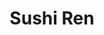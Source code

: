 ---
layout: place
title: Sushi Ren
permalink: /new-york/new-york/sushi-ren.html
stateAbbr: NY
stateName: New York
cityName: New York
seo:
  type: restaurant
  links: >-
    https://www.sushiren.getsauce.com/?utm_source=GMB&utm_medium=Website+Button&utm_id=sushiren
place_id: ChIJY70GVLlYwokRH_QuxZjGWec
photos:
  - name: >-
      places/ChIJY70GVLlYwokRH_QuxZjGWec/photos/AeeoHcLjgtv8caeWL8nsY6-o3GTGc116By2XVNzu0e2ZDT60IBTZqXj1kdmmYF6xBa76NYYX_4gVRqfJ8NdkkicBJS5qmjjo6El4dRxOMUJwSqRH-I3U8lBkGulVo7Z-s10c_dbfGtUwbvqTiqojme1tUUawD4Jg0_N83kR78tDReWu78IuRemRL6oMSyPAI11AEMojt5Dk_M0vpDzFNBsBGsB6xFG9tS_69TYLRLy519lQdkV6O9QGzjgR6xmz3E8h3XZUy-szJRmWkw6vRhaA7Z-yBt1M87jtPveYSyI3fQXG0AWSjn70Hv1pusPNQNTMJDVRbD61x1db5ff9Z3RE1g2BgBwu4hCC3BnqfuLkw1j47lRAa4GaV_SS0Xw-Ap93BnaVmBSm-s_0h19TDs3q7lOQxIKG_5NPYFyEHHFS1ihAtVg
    widthPx: 2305
    heightPx: 1560
    authorAttributions:
      - displayName: Gene Kim
        uri: https://maps.google.com/maps/contrib/105182751207050246308
        photoUri: >-
          https://lh3.googleusercontent.com/a-/ALV-UjWX1O2QUJ7NFwCPCK1A5Xra1V8up-QBdmUGPh57iggG9u8HJDf8=s100-p-k-no-mo
    flagContentUri: >-
      https://www.google.com/local/imagery/report/?cb_client=maps_api_places.places_api&image_key=!1e10!2sCIHM0ogKEICAgIDj2IjdcA&hl=en-US
    googleMapsUri: >-
      https://www.google.com/maps/place//data=!3m4!1e2!3m2!1sCIHM0ogKEICAgIDj2IjdcA!2e10!4m2!3m1!1s0x89c258b95406bd63:0xe759c698c52ef41f
  - name: >-
      places/ChIJY70GVLlYwokRH_QuxZjGWec/photos/AeeoHcJ4MvG0nf6ByrprWkggzK5b8euz6fQYUNQwdcT3zOFRcMz106U0ZHuLJ_JgH4Ab1u2Ph4Vvq0LmyRLJZu_lf5KupOjNIa2VaU5ALp6xIOMuqkNI-oiufOyfbdEOuj9Sj-wy54YdjPnFgWWYexyhwt9WmGwNnEw8tefzsEZsSPuXJLg6LLbsdb1zrAtNbyDjU7CDCxDBmRU72blLh07yc6p_LfjprtPVRuzICh8HHgT0ynG4pPFd5PMnBBp07fyRqBNwa1ASRHIphLLCDO0tSY7vEZU5Q0S-xswEvcXvkCNwXBtiTfaFIjc3hb4uOHFcCcnNEAxfBX_M5MydEnORtcWNKeBIj0knO4zPAEmKLvPf5Lzhg1bmQIhAB2LMnSpbySs1XAnNV3QgEFK6WcDd8OT-viwofK-1yhOFGamI_duacQ
    widthPx: 2931
    heightPx: 2931
    authorAttributions:
      - displayName: Melody de Castro
        uri: https://maps.google.com/maps/contrib/111227285226112164234
        photoUri: >-
          https://lh3.googleusercontent.com/a-/ALV-UjW160nenoY-5Rf9SEQoJgoTTLlNAyP2ng6j3uJORyNn5bMjZCrCCg=s100-p-k-no-mo
    flagContentUri: >-
      https://www.google.com/local/imagery/report/?cb_client=maps_api_places.places_api&image_key=!1e10!2sCIHM0ogKEICAgICHjI7ACA&hl=en-US
    googleMapsUri: >-
      https://www.google.com/maps/place//data=!3m4!1e2!3m2!1sCIHM0ogKEICAgICHjI7ACA!2e10!4m2!3m1!1s0x89c258b95406bd63:0xe759c698c52ef41f
  - name: >-
      places/ChIJY70GVLlYwokRH_QuxZjGWec/photos/AeeoHcKpVHnvk68zWc4DE8uO8nNo0YbWTMSX9-ikELGQLsGXxGX-iNW76n6HI2eqYWjV0sCfA3oY5CraSi5nfGcraMIrNfldwOo-4aWcskjH0g5vl_qCHwuRJflNIDJ-agjCP8aKMag2yiv9BGIxwDOxDT0fXDw4P6M1l6YV_ZYP9HGwv9Ot00NJI2irWaX6TMTSuiBGk_AUUB7hybSg4pkdfy202kFf50MM1sKiUaHaEHWu_ZiWcz7qQxV7fj_cQjPkwerSq2kXz3TzQrb0_Z2HT9OhFRDCGC07r5Z9Q-pQZFNFL391zJ1B4yQl9F5U4JC_Bj-1x8XYv1SPEd7J_kwAiSKM6xjObZD9Bvlu7TGfjDs5eCCTeNEnwQY5j83DwlNqzRs3xxFQraTpPe-OB_mkKZ2C0Kig0AH-splsVHQrPga0sQ
    widthPx: 3024
    heightPx: 4032
    authorAttributions:
      - displayName: Augusto Paulino
        uri: https://maps.google.com/maps/contrib/115862479330323357853
        photoUri: >-
          https://lh3.googleusercontent.com/a-/ALV-UjUZ6LZjNZci-HCGo3Z1urQFFtn0xxTIbvDBy5bWMRUK-gw_XM-e=s100-p-k-no-mo
    flagContentUri: >-
      https://www.google.com/local/imagery/report/?cb_client=maps_api_places.places_api&image_key=!1e10!2sCIHM0ogKEICAgIDro8zCfw&hl=en-US
    googleMapsUri: >-
      https://www.google.com/maps/place//data=!3m4!1e2!3m2!1sCIHM0ogKEICAgIDro8zCfw!2e10!4m2!3m1!1s0x89c258b95406bd63:0xe759c698c52ef41f
  - name: >-
      places/ChIJY70GVLlYwokRH_QuxZjGWec/photos/AeeoHcIhki4KRmqrj6ueWDLqSqY5Q9pChHOkzJ4BzcSi_SM5y_o-KbDfScriNVBRzvHF5z-jWLmeIbCOKREnsfnoNZ9aYYn_jvZ2rkMTb8VpddBP7ippPm_bUfVa-ocmCUKuy1QPJdRwe-gAhZcuu88W3uKjdNtelwoWmBjjYGnNRdyW2PYQdN5xuFse-wYRgMLABaIbGHbKncCnDDUWukDiTFqu5BOb-EdJN_iF5RL9gY9Vq4R3uWQ8YctyXQuigtpdjRUSZa-0nptCb1Aj5JyEqea0wJCCkG8c0hD4oobHB1ii5F7Zn7_HnocNUpIIV9j2-VkyMhS3Xg-olbctXo-vg0sHQF56lSNKxsvSj5A3ehFZH2R2gK1LZ3n1qT7eLBE3RGmapvB__8wVazNvLvjjPg_SphYr05hL8rzVXXfiNeQdXg
    widthPx: 3024
    heightPx: 4032
    authorAttributions:
      - displayName: Aville Chetty
        uri: https://maps.google.com/maps/contrib/111915578276284639791
        photoUri: >-
          https://lh3.googleusercontent.com/a-/ALV-UjX_SaW0_u-XTItdDMbnpaudkCoRRVd3MtAJ7Aap9Lw4b-_jNhn8=s100-p-k-no-mo
    flagContentUri: >-
      https://www.google.com/local/imagery/report/?cb_client=maps_api_places.places_api&image_key=!1e10!2sCIHM0ogKEICAgICDlZLJSg&hl=en-US
    googleMapsUri: >-
      https://www.google.com/maps/place//data=!3m4!1e2!3m2!1sCIHM0ogKEICAgICDlZLJSg!2e10!4m2!3m1!1s0x89c258b95406bd63:0xe759c698c52ef41f
  - name: >-
      places/ChIJY70GVLlYwokRH_QuxZjGWec/photos/AeeoHcLUnDml3ADuzCUjLeism7bFV-NewYu8V3WzODdPsHgzEuh3aZFGLg3DxHEdUSDkj2bqb0vv65vsEuNTakmcQYLnAsaQY0hUh3xv8r_xL3XlnQDFATgX9qqo-fKClV8OMlOhcumnrd6Y5nflIV9HM8h5-yrE4U_WBu-AQ2ErjHpbZv67ZZ9Boa_svDXvTAs8I2u-bRGXG6xrYBVLzHZERU09QtTPRybAjFPLzYbnMU9DF13ormUBQdnwte-V8_ewdMQTb-5QUTFaouWIoFbkYCGHeBYo4c3KAYAaLMlo4GZ4zYTl1th5zzY1D50xqYVPG5vJhEyowM-syQ70B7dGjFadDkVCaVAJ8zad1e29sWjdEcW24hUDRZUGbfFjA0m0jY-cvYzXwqZQDr20WH--w4fVyNf92SIyci-mtA_LsF4K6Hip
    widthPx: 3600
    heightPx: 4800
    authorAttributions:
      - displayName: Bradley C
        uri: https://maps.google.com/maps/contrib/118304305502743163711
        photoUri: >-
          https://lh3.googleusercontent.com/a/ACg8ocJDSK5hG6vhNfkJ8o_QO2ZPRJgP6aC_KyJvM7XYQ5ynES_4uQ=s100-p-k-no-mo
    flagContentUri: >-
      https://www.google.com/local/imagery/report/?cb_client=maps_api_places.places_api&image_key=!1e10!2sCIHM0ogKEICAgIDf9561xAE&hl=en-US
    googleMapsUri: >-
      https://www.google.com/maps/place//data=!3m4!1e2!3m2!1sCIHM0ogKEICAgIDf9561xAE!2e10!4m2!3m1!1s0x89c258b95406bd63:0xe759c698c52ef41f
  - name: >-
      places/ChIJY70GVLlYwokRH_QuxZjGWec/photos/AeeoHcJCNx0wBa56MQ_N7apTvfEFuctbPAotfW8Sz462EOeaIa-PHWbsJBf1icMnw9ULyyYqvjTIvGpVijMfQKl4F114N4eFZtWgKqthnATt5cGzkq7fkI7ZEttmFex_slO-XOrx4nYoSbMKlyVzYS3oVKDHOpBWrsp_9pA-00Li2SlbdfR45fpsFr9-AVi-uoc_-I6y5n7tG72_9LW5rcDc9S4LLoB1FVKCghmtQmhzorHBv2xWSs47au5akjpbQQNRhz37xpZNyKI9l5pobOTptuJTkvJFsjORQYOwnYVZe7uOw14Stvgz_rJ1rLy3qAWoJG386xL7U2TY4YL9GwtAS4HWIyV-FXdobDkdgUBf2eXCw_3rRo3h1Y4XPaz3CRZugdwLN9zMLdhDrqQSBuzy-VYX29LsEP6WhAvK6C8pswI
    widthPx: 2995
    heightPx: 2995
    authorAttributions:
      - displayName: Melody de Castro
        uri: https://maps.google.com/maps/contrib/111227285226112164234
        photoUri: >-
          https://lh3.googleusercontent.com/a-/ALV-UjW160nenoY-5Rf9SEQoJgoTTLlNAyP2ng6j3uJORyNn5bMjZCrCCg=s100-p-k-no-mo
    flagContentUri: >-
      https://www.google.com/local/imagery/report/?cb_client=maps_api_places.places_api&image_key=!1e10!2sCIHM0ogKEICAgICHjI6UUg&hl=en-US
    googleMapsUri: >-
      https://www.google.com/maps/place//data=!3m4!1e2!3m2!1sCIHM0ogKEICAgICHjI6UUg!2e10!4m2!3m1!1s0x89c258b95406bd63:0xe759c698c52ef41f
  - name: >-
      places/ChIJY70GVLlYwokRH_QuxZjGWec/photos/AeeoHcIwcjKG0jwbfAgSlg1G_4do9B6QKttXByQuNyHcAb62U7klgV50MEHO-P5V4r8tHOre-EVo8SH_OUTgkwxp72nY-zDl-DH-7SndUxrG7n29D4nFybtf9qUemCk1VoZlP_VCOVWTGGFoIw7PtDej1VADnl34nknXHBInGLbAs7vKDre7sLYjqEbpAnBLwQ1ta5td6W3VdDt5TeBnuJKXXH1SRFZp-9L79XK0vO3QzkCdHbnG5ew7qLr07qs8gXBS-ivBwa40eILwyuRSMof-VAqt0rNg3Dzkvest4HJzAIF896c_e2g28fAMfYch_1hmYrcZi23Hyema2YB8f2HMlUMrlgxRKwYCYMhuNK9feERni2RE3sbTqBM06tOQl4XKDPsxrhL94MhKkzTZLDHQUqXY7le-ZK-dFctOC50ehviEryXi
    widthPx: 4032
    heightPx: 3024
    authorAttributions:
      - displayName: Maryana Kovalchuk
        uri: https://maps.google.com/maps/contrib/114907266464511985713
        photoUri: >-
          https://lh3.googleusercontent.com/a-/ALV-UjXz1_4f4f0Bi84iqNNImXui4fe2nUhP-3Fl7Aeu5r31eEXdYuhAUQ=s100-p-k-no-mo
    flagContentUri: >-
      https://www.google.com/local/imagery/report/?cb_client=maps_api_places.places_api&image_key=!1e10!2sCIHM0ogKEICAgIDymJyOrwE&hl=en-US
    googleMapsUri: >-
      https://www.google.com/maps/place//data=!3m4!1e2!3m2!1sCIHM0ogKEICAgIDymJyOrwE!2e10!4m2!3m1!1s0x89c258b95406bd63:0xe759c698c52ef41f
  - name: >-
      places/ChIJY70GVLlYwokRH_QuxZjGWec/photos/AeeoHcJ_dntwZ3xX-E-WzMNa2i_fYxQsd0ujA1XaNyJ0vUvWtm_4WUVcJEMzlOGNLZ2qWC_ucuRXdlCguO_E_CPkI5eGlHVHllsskKkGF__mqnIwVe51QxGd4Qnte0TdLTh_PHSLMO6a_kZB9UjMc2SsOmcQxjFwR2oVyje_G1GK0noFyHo_eoQ1EMxe2zgphhcaKPaIAIikttupgZ4siLvvYWZsjY2OA2wBZEKAK5e1xO8QXGToZ5htKeCd7Y5UYvI19Jgi6lMQcz8M5zWZOrsSUL3CKe3VGxCfZrult_1wkvyKaMg2mpIzRR7mTNsr3OxjjCG5Y65lWs1GVD3oigeOjPXh2bDRWTaiMAN_bk85kYmqe6R86j85nHMuB_kA4lmfwmB_AcA6HlE-_D3SL4lwYTbe9Zsyg1WQesgaVF82Ci6UYA
    widthPx: 4032
    heightPx: 3024
    authorAttributions:
      - displayName: F & D Cuisine
        uri: https://maps.google.com/maps/contrib/111443260534335771368
        photoUri: >-
          https://lh3.googleusercontent.com/a-/ALV-UjXwiPKi_NlIFwhzoGmPryy1uovquBPRXhXTMr7J8nuXmzuK7lKU=s100-p-k-no-mo
    flagContentUri: >-
      https://www.google.com/local/imagery/report/?cb_client=maps_api_places.places_api&image_key=!1e10!2sCIHM0ogKEICAgIC4_s2hFQ&hl=en-US
    googleMapsUri: >-
      https://www.google.com/maps/place//data=!3m4!1e2!3m2!1sCIHM0ogKEICAgIC4_s2hFQ!2e10!4m2!3m1!1s0x89c258b95406bd63:0xe759c698c52ef41f
  - name: >-
      places/ChIJY70GVLlYwokRH_QuxZjGWec/photos/AeeoHcKO5JNGvwZza2sOeBC44sV2ug8N-78uf55QY2EfXrhAEonHh-86YQFRn9jEoUyceh4q1iKuALvA3K4Ow0zH-0Tq2HhhOf1ShkzryAGa4E1-z6umtjpxG7NRU-E2jnPtaebIsGs1BkyPu6N_8Zr8J_zUlVzBNxc9juoz57ZY0_aalqKMWIAi4pKHJAll1QM2Jjs6Y2whlssgCWbq2Q4bsCMgf38dTN-tvhV3NDHoOWx3G0-UX5qB9Xp51jejx684_Nvtmjun1m-wAufdgPJsi_mtJyXQa8NTEEJEtRis3BlxOa6-_dVtRl-_pYadY7TfCyEfUX2aLgzn3nt454TyblcyKw2L8TS3616sjaTvNlVcA4Qhbi5sz1zq6h7Sy-hnOuT8tO0Tgjv41mB1WjG9GhItkRJS1X77pA6r4c-UGzUZlq-z
    widthPx: 3024
    heightPx: 4032
    authorAttributions:
      - displayName: Bradley C
        uri: https://maps.google.com/maps/contrib/118304305502743163711
        photoUri: >-
          https://lh3.googleusercontent.com/a/ACg8ocJDSK5hG6vhNfkJ8o_QO2ZPRJgP6aC_KyJvM7XYQ5ynES_4uQ=s100-p-k-no-mo
    flagContentUri: >-
      https://www.google.com/local/imagery/report/?cb_client=maps_api_places.places_api&image_key=!1e10!2sCIHM0ogKEICAgIDf95615AE&hl=en-US
    googleMapsUri: >-
      https://www.google.com/maps/place//data=!3m4!1e2!3m2!1sCIHM0ogKEICAgIDf95615AE!2e10!4m2!3m1!1s0x89c258b95406bd63:0xe759c698c52ef41f
  - name: >-
      places/ChIJY70GVLlYwokRH_QuxZjGWec/photos/AeeoHcIb0-LkRXvsWMEZB6Ii1HCwLLU4nm6K0eR7mX86OH8_JI26qbKac8WwoK7hrazcnFciCWNwBIq_jeWWLCnMRrOq-UxP4RF1sYtRhaoqcIePMVJ6-t13xNx3_vKZozSkmCJrPg-UcRcZ0fMac0SWaqzEe13BssiP1mcabvPyv282xb7e-Vo8zfF5wv8nrg2n_6Fm7ng0UIIY-FcYttBhAzSvphMlid3XLdbCHXtC5F-N7SS84gqYUk2-4K2YCZ1MPuoBw21BBFxErPG65-wZZkqpB7zJVU4OFRi2XGmuo6BNj4dBRVXeH5ey3MusNNMqjgqNxhAXMc8_IK1UxKD6O-76I_l3dJTYmpA0pLz7veqrBScrb3ja4ey4uKw7Fa_pF6ONY3LAiAQr4qlERvvYnXNL4Zn8_IPpSsHSwfhWIkc
    widthPx: 3024
    heightPx: 4032
    authorAttributions:
      - displayName: Augusto Paulino
        uri: https://maps.google.com/maps/contrib/115862479330323357853
        photoUri: >-
          https://lh3.googleusercontent.com/a-/ALV-UjUZ6LZjNZci-HCGo3Z1urQFFtn0xxTIbvDBy5bWMRUK-gw_XM-e=s100-p-k-no-mo
    flagContentUri: >-
      https://www.google.com/local/imagery/report/?cb_client=maps_api_places.places_api&image_key=!1e10!2sCIHM0ogKEICAgIDro8zCPw&hl=en-US
    googleMapsUri: >-
      https://www.google.com/maps/place//data=!3m4!1e2!3m2!1sCIHM0ogKEICAgIDro8zCPw!2e10!4m2!3m1!1s0x89c258b95406bd63:0xe759c698c52ef41f
address: 1584 2nd Ave, New York, NY 10028, USA
street: 1584 2nd Ave
city: New York
state: NY
zip: '10028'
country: USA
neighborhood: null
latitude: '40.775276'
longitude: '-73.953278'
accessibility_options:
  wheelchairAccessibleParking: false
  wheelchairAccessibleEntrance: true
  wheelchairAccessibleRestroom: true
  wheelchairAccessibleSeating: true
business_status: OPERATIONAL
name: Sushi Ren
google_maps_links:
  directionsUri: >-
    https://www.google.com/maps/dir//''/data=!4m7!4m6!1m1!4e2!1m2!1m1!1s0x89c258b95406bd63:0xe759c698c52ef41f!3e0
  placeUri: https://maps.google.com/?cid=16670573855134118943
  writeAReviewUri: >-
    https://www.google.com/maps/place//data=!4m3!3m2!1s0x89c258b95406bd63:0xe759c698c52ef41f!12e1
  reviewsUri: >-
    https://www.google.com/maps/place//data=!4m4!3m3!1s0x89c258b95406bd63:0xe759c698c52ef41f!9m1!1b1
  photosUri: >-
    https://www.google.com/maps/place//data=!4m3!3m2!1s0x89c258b95406bd63:0xe759c698c52ef41f!10e5
primary_type: Sushi Restaurant
opening_hours:
  regular: null
  current: null
secondary_opening_hours:
  regular:
    weekdayDescriptions: null
    type: null
  current:
    weekdayDescriptions: null
    type: null
phone: (212) 710-8888
price_level: PRICE_LEVEL_MODERATE
price_range: $20 &ndash; $30
rating: '4.3'
rating_count: 0
website: >-
  https://www.sushiren.getsauce.com/?utm_source=GMB&utm_medium=Website+Button&utm_id=sushiren
description: >-
  Experience Sushi Ren in New York, NY$$$Sushi Ren in New York, NY, stands out
  as a go-to destination for fresh sushi and authentic Japanese flavors in a
  lively, modern environment. The spot features a casual vibe with a neon-lit
  bar and inviting outdoor seating, making it ideal for enjoying meals any time
  of day. Drawing from its focus on serving lunch and dinner alongside beverages
  like beer and cocktails, it offers a welcoming atmosphere for those seeking
  quality Japanese cuisine. Diners can expect generous portions and
  well-prepared dishes that highlight the best of sushi restaurants, perfect for
  anyone exploring tasty options nearby.
generative_summary: >-
  Experience Sushi Ren in New York, NY$$$Sushi Ren in New York, NY, stands out
  as a go-to destination for fresh sushi and authentic Japanese flavors in a
  lively, modern environment. The spot features a casual vibe with a neon-lit
  bar and inviting outdoor seating, making it ideal for enjoying meals any time
  of day. Drawing from its focus on serving lunch and dinner alongside beverages
  like beer and cocktails, it offers a welcoming atmosphere for those seeking
  quality Japanese cuisine. Diners can expect generous portions and
  well-prepared dishes that highlight the best of sushi restaurants, perfect for
  anyone exploring tasty options nearby.
generative_disclosure: Summarized by AI using the Grok-3-Mini model.
reviews:
  - name: >-
      places/ChIJY70GVLlYwokRH_QuxZjGWec/reviews/ChZDSUhNMG9nS0VJQ0FnSUQzMTQza0R3EAE
    relativePublishTimeDescription: 4 months ago
    rating: 5
    text:
      text: >-
        Only have gotten delivery and the sushi is amazing. They do NOT cheap
        out on the fish, the rolls are fresh and the rice is perfectly seasoned
        and cooked!


        The few times I’ve ordered, I’ve mostly gotten salmon rolls, Alaska
        rolls, or spicy tuna. All are amazing, they really pack in the fish!!
        And the lunch deals are unbeatable.


        Highly recommend doing the 3 roll combo for lunch to get the best bang
        for your buck.
      languageCode: en
    originalText:
      text: >-
        Only have gotten delivery and the sushi is amazing. They do NOT cheap
        out on the fish, the rolls are fresh and the rice is perfectly seasoned
        and cooked!


        The few times I’ve ordered, I’ve mostly gotten salmon rolls, Alaska
        rolls, or spicy tuna. All are amazing, they really pack in the fish!!
        And the lunch deals are unbeatable.


        Highly recommend doing the 3 roll combo for lunch to get the best bang
        for your buck.
      languageCode: en
    authorAttribution:
      displayName: leah
      uri: https://www.google.com/maps/contrib/112943327097997807906/reviews
      photoUri: >-
        https://lh3.googleusercontent.com/a-/ALV-UjWJKPBb78mJkfrKe7Eb9YEMuOcl1_bhef_ZLpeaZmDz2o1DHJgIag=s128-c0x00000000-cc-rp-mo-ba5
    publishTime: '2024-11-19T21:26:52.416933Z'
    flagContentUri: >-
      https://www.google.com/local/review/rap/report?postId=ChZDSUhNMG9nS0VJQ0FnSUQzMTQza0R3EAE&d=17924085&t=1
    googleMapsUri: >-
      https://www.google.com/maps/reviews/data=!4m6!14m5!1m4!2m3!1sChZDSUhNMG9nS0VJQ0FnSUQzMTQza0R3EAE!2m1!1s0x89c258b95406bd63:0xe759c698c52ef41f
  - name: >-
      places/ChIJY70GVLlYwokRH_QuxZjGWec/reviews/ChZDSUhNMG9nS0VJQ0FnSURmOTU2MWFBEAE
    relativePublishTimeDescription: 3 months ago
    rating: 4
    text:
      text: >-
        We came here for the first time. We got a large hot sake to kick off our
        dinner. It was nice and warm, but just an average quality sake. We
        started with their New Karaage, and it was phenomenal. The batter was
        thin and airy. It was crispy on the outside and the chicken thigh piece
        on the inside was incredibly juicy. We also got Spicy Girl Roll and
        Green River. The Spicy Girl Roll was quite nice. However, the Green
        River was a bit strange because of the black olives. I don’t think the
        black olives go well with raw fish. I also got a salmon roe sushi and a
        scallop sushi. Both sushi was very good. Especially the scallop one. It
        was so big, fresh and sweet. It was delicious. Last but not least, the 
        Nabe Yaki Udon was humongous. It has scallops, imitation crab,
        fishcakes, broccoli, zucchini, pieces of chicken breast, carrots, an
        egg, and 2 pieces of tempura shrimps. The broth was nice and clear, but
        was a bit fishy. All the ingredients were quite nice. The scallops were
        nice, but I felt like there was sand in them. The broccoli was a bit
        mushy. The batter of the shrimp tempura was a bit thick. Otherwise, it
        had good value for the price. Overall, I think it’s a nice restaurant
        with nice servers.
      languageCode: en
    originalText:
      text: >-
        We came here for the first time. We got a large hot sake to kick off our
        dinner. It was nice and warm, but just an average quality sake. We
        started with their New Karaage, and it was phenomenal. The batter was
        thin and airy. It was crispy on the outside and the chicken thigh piece
        on the inside was incredibly juicy. We also got Spicy Girl Roll and
        Green River. The Spicy Girl Roll was quite nice. However, the Green
        River was a bit strange because of the black olives. I don’t think the
        black olives go well with raw fish. I also got a salmon roe sushi and a
        scallop sushi. Both sushi was very good. Especially the scallop one. It
        was so big, fresh and sweet. It was delicious. Last but not least, the 
        Nabe Yaki Udon was humongous. It has scallops, imitation crab,
        fishcakes, broccoli, zucchini, pieces of chicken breast, carrots, an
        egg, and 2 pieces of tempura shrimps. The broth was nice and clear, but
        was a bit fishy. All the ingredients were quite nice. The scallops were
        nice, but I felt like there was sand in them. The broccoli was a bit
        mushy. The batter of the shrimp tempura was a bit thick. Otherwise, it
        had good value for the price. Overall, I think it’s a nice restaurant
        with nice servers.
      languageCode: en
    authorAttribution:
      displayName: Bradley C
      uri: https://www.google.com/maps/contrib/118304305502743163711/reviews
      photoUri: >-
        https://lh3.googleusercontent.com/a/ACg8ocJDSK5hG6vhNfkJ8o_QO2ZPRJgP6aC_KyJvM7XYQ5ynES_4uQ=s128-c0x00000000-cc-rp-mo-ba5
    publishTime: '2025-01-11T01:42:07.836199Z'
    flagContentUri: >-
      https://www.google.com/local/review/rap/report?postId=ChZDSUhNMG9nS0VJQ0FnSURmOTU2MWFBEAE&d=17924085&t=1
    googleMapsUri: >-
      https://www.google.com/maps/reviews/data=!4m6!14m5!1m4!2m3!1sChZDSUhNMG9nS0VJQ0FnSURmOTU2MWFBEAE!2m1!1s0x89c258b95406bd63:0xe759c698c52ef41f
  - name: >-
      places/ChIJY70GVLlYwokRH_QuxZjGWec/reviews/ChZDSUhNMG9nS0VJQ0FnSURmajZxTU5REAE
    relativePublishTimeDescription: 3 months ago
    rating: 5
    text:
      text: >-
        We are so glad we found sushi ren after visiting the MET. The lychee
        martinis were uniquely chilled like a slushee but a great mix! The sushi
        rolls were so affordable and fresh, we ordered six like the Dallas roll
        and shrimp tempura.
      languageCode: en
    originalText:
      text: >-
        We are so glad we found sushi ren after visiting the MET. The lychee
        martinis were uniquely chilled like a slushee but a great mix! The sushi
        rolls were so affordable and fresh, we ordered six like the Dallas roll
        and shrimp tempura.
      languageCode: en
    authorAttribution:
      displayName: Elizabeth Jones
      uri: https://www.google.com/maps/contrib/110636802334011209019/reviews
      photoUri: >-
        https://lh3.googleusercontent.com/a-/ALV-UjW5XcGFeoTMTyvqjbrdqKCg0mtoTi_oHDWx0COnj-Igw5JcANlUnA=s128-c0x00000000-cc-rp-mo-ba4
    publishTime: '2025-01-11T03:38:13.976158Z'
    flagContentUri: >-
      https://www.google.com/local/review/rap/report?postId=ChZDSUhNMG9nS0VJQ0FnSURmajZxTU5REAE&d=17924085&t=1
    googleMapsUri: >-
      https://www.google.com/maps/reviews/data=!4m6!14m5!1m4!2m3!1sChZDSUhNMG9nS0VJQ0FnSURmajZxTU5REAE!2m1!1s0x89c258b95406bd63:0xe759c698c52ef41f
  - name: >-
      places/ChIJY70GVLlYwokRH_QuxZjGWec/reviews/ChdDSUhNMG9nS0VJQ0FnSUNfMHNlZnlRRRAB
    relativePublishTimeDescription: 2 months ago
    rating: 4
    text:
      text: >-
        Sushi Ren is such a cute local spot! The place is really clean and has a
        cozy vibe—perfect for catching up with friends. The sushi was fresh and
        tasty, and the staff were super friendly and welcoming, which made the
        whole experience really nice.

        Chicken teriyaki was great!! Best in the area.


        The only downside was that the back “employees only” door kept opening,
        and a strong smell of smoke started coming through to our table.
        Luckily, we were done eating by then, but it was pretty unpleasant.
        Definitely a bummer.


        I’d still recommend checking it out for the good food and chill
        atmosphere, just try not to sit near the back!
      languageCode: en
    originalText:
      text: >-
        Sushi Ren is such a cute local spot! The place is really clean and has a
        cozy vibe—perfect for catching up with friends. The sushi was fresh and
        tasty, and the staff were super friendly and welcoming, which made the
        whole experience really nice.

        Chicken teriyaki was great!! Best in the area.


        The only downside was that the back “employees only” door kept opening,
        and a strong smell of smoke started coming through to our table.
        Luckily, we were done eating by then, but it was pretty unpleasant.
        Definitely a bummer.


        I’d still recommend checking it out for the good food and chill
        atmosphere, just try not to sit near the back!
      languageCode: en
    authorAttribution:
      displayName: rosie shammah
      uri: https://www.google.com/maps/contrib/102149401589526345450/reviews
      photoUri: >-
        https://lh3.googleusercontent.com/a/ACg8ocI7ECKanQITw9kT4sk6E3T9Fc5gVyuZu0svf170KG52HXa73w=s128-c0x00000000-cc-rp-mo-ba2
    publishTime: '2025-01-14T16:38:24.662483Z'
    flagContentUri: >-
      https://www.google.com/local/review/rap/report?postId=ChdDSUhNMG9nS0VJQ0FnSUNfMHNlZnlRRRAB&d=17924085&t=1
    googleMapsUri: >-
      https://www.google.com/maps/reviews/data=!4m6!14m5!1m4!2m3!1sChdDSUhNMG9nS0VJQ0FnSUNfMHNlZnlRRRAB!2m1!1s0x89c258b95406bd63:0xe759c698c52ef41f
  - name: >-
      places/ChIJY70GVLlYwokRH_QuxZjGWec/reviews/ChZDSUhNMG9nS0VJQ0FnTUNBaVp6YldnEAE
    relativePublishTimeDescription: 2 months ago
    rating: 3
    text:
      text: >-
        The food used to be great. Not now, it’s not fresh. The soup smelled. We
        threw it away. This is Supposed to be miso soup. I have never seen brown
        miso soup before.
      languageCode: en
    originalText:
      text: >-
        The food used to be great. Not now, it’s not fresh. The soup smelled. We
        threw it away. This is Supposed to be miso soup. I have never seen brown
        miso soup before.
      languageCode: en
    authorAttribution:
      displayName: Chrissy Ram
      uri: https://www.google.com/maps/contrib/114817741854566852745/reviews
      photoUri: >-
        https://lh3.googleusercontent.com/a/ACg8ocKddv7woY2hvUQLac3yzhrnlLIursO7jF2JbGDSA-HQuzZ9yQ=s128-c0x00000000-cc-rp-mo
    publishTime: '2025-02-01T23:13:51.556215Z'
    flagContentUri: >-
      https://www.google.com/local/review/rap/report?postId=ChZDSUhNMG9nS0VJQ0FnTUNBaVp6YldnEAE&d=17924085&t=1
    googleMapsUri: >-
      https://www.google.com/maps/reviews/data=!4m6!14m5!1m4!2m3!1sChZDSUhNMG9nS0VJQ0FnTUNBaVp6YldnEAE!2m1!1s0x89c258b95406bd63:0xe759c698c52ef41f
review_summary: >-
  Customer Feedback on Sushi Ren$$$Folks generally enjoy the fresh and flavorful
  sushi rolls here, with many highlighting the great value in lunch specials and
  hearty portions that make for a satisfying meal. Some appreciate the tasty
  appetizers and drinks, like the creative cocktails, which add a fun twist to
  the overall experience in this cozy setting. While a few mentions note
  occasional quirks, such as unexpected flavors in certain dishes, the friendly
  service and welcoming vibe keep things positive for groups or solo visits.
  Overall, it's seen as a reliable pick for sushi enthusiasts, offering a solid
  mix of affordability and quality that encourages return trips for more
  Japanese-inspired eats.
review_disclosure: Summarized by AI using the Grok-3-Mini model.
parking_options:
  valetParking: false
payment_options:
  acceptsCreditCards: true
  acceptsDebitCards: true
  acceptsCashOnly: false
  acceptsNfc: true
allow_dogs: null
curbside_pickup: false
delivery: true
dine_in: true
good_for_children: true
good_for_groups: true
good_for_sports: false
live_music: false
menu_for_children: false
outdoor_seating: true
reservable: true
restroom: true
serves_beer: true
serves_breakfast: false
serves_brunch: false
serves_cocktails: true
serves_coffee: true
serves_dinner: true
serves_dessert: true
serves_lunch: true
serves_vegetarian_food: true
serves_wine: true
takeout: true
update_category: pro
places_description: >-
  Familiar Japanese dishes, sushi & cocktails in a modern space with a neon-lit
  bar & outdoor seats.

---